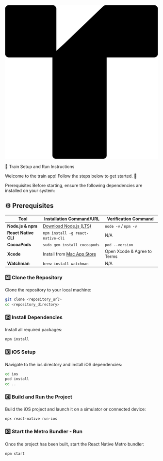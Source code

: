 ![Logo](https://github.com/seenelm/train-mobile/blob/main/src/assets/icons/logo.png?raw=true)

🚀 Train Setup and Run Instructions

Welcome to the train app! Follow the steps below to get started. 🎉

Prerequisites
Before starting, ensure the following dependencies are installed on your system:

## ⚙️ Prerequisites

| Tool               | Installation Command/URL                          | Verification Command    |
|--------------------|--------------------------------------------------|-------------------------|
| **Node.js & npm**   | [Download Node.js (LTS)](https://nodejs.org/)     | `node -v` / `npm -v`    |
| **React Native CLI**| `npm install -g react-native-cli`                | N/A                     |
| **CocoaPods**       | `sudo gem install cocoapods`                     | `pod --version`         |
| **Xcode**           | Install from [Mac App Store](https://apps.apple.com/) | Open Xcode & Agree to Terms |
| **Watchman**        | `brew install watchman`                          | N/A                     |


### 1️⃣ Clone the Repository

Clone the repository to your local machine:

```bash
git clone <repository_url>
cd <repository_directory>
```

### 2️⃣ Install Dependencies
Install all required packages:

```bash
npm install
```

### 3️⃣ iOS Setup
Navigate to the ios directory and install iOS dependencies:

```bash
cd ios
pod install
cd ..
```

### 4️⃣ Build and Run the Project
Build the iOS project and launch it on a simulator or connected device:

```bash
npx react-native run-ios
```

### 5️⃣ Start the Metro Bundler - Run
Once the project has been built, start the React Native Metro bundler:

```bash
npm start
```
